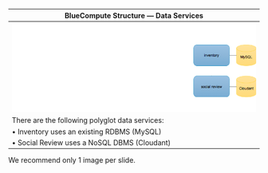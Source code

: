 <!-- .slide: data-background="resources/footer-page.png" data-background-size="contain" data-background-position="bottom"  -->

|BlueCompute Structure — Data Services|
|------------------------------------------------------|
|<img class="plain" src="resources/12-data-services.png" height="100%" width="100%" />|
|There are the following polyglot data services:|
|• Inventory uses an existing RDBMS (MySQL)|
|• Social Review uses a NoSQL DBMS (Cloudant)|


<aside class="notes">
  <p>
    We recommend only 1 image per slide.
  </p>
</aside>
